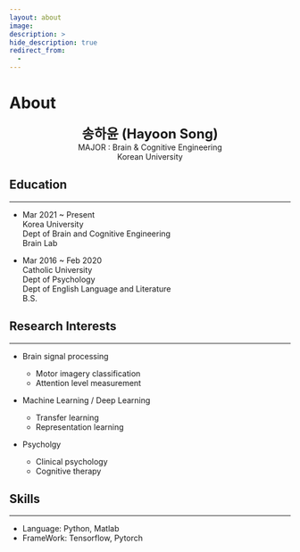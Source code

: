 ```yaml
---
layout: about
image:
description: >
hide_description: true
redirect_from:
  -
---
```


# About

<center>
<span style=
"font-size:170%;
font-weight:bold">
송하윤 (Hayoon Song)
</span>
</center>

<center>MAJOR : Brain & Cognitive Engineering</center>

<center>Korean University</center>

## Education
---
* Mar 2021 ~ Present   
Korea University   
Dept of Brain and Cognitive Engineering   
Brain Lab

* Mar 2016 ~ Feb 2020   
Catholic University   
Dept of Psychology   
Dept of English Language and Literature   
B.S.   

## Research Interests
---
* Brain signal processing
  - Motor imagery classification
  - Attention level measurement

* Machine Learning / Deep Learning
  - Transfer learning
  - Representation learning

* Psycholgy
  - Clinical psychology
  - Cognitive therapy

## Skills
---
* Language: Python, Matlab
* FrameWork: Tensorflow, Pytorch